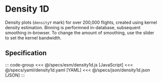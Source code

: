 <script setup>
  import { reset } from '@uwdata/vgplot';
  reset();
</script>

# Density 1D

Density plots (`densityY` mark) for over 200,000 flights, created using kernel density estimation.
Binning is performned in-database, subsequent smoothing in-browser.
To change the amount of smoothing, use the slider to set the kernel bandwidth.


<Example spec="/specs/yaml/density1d.yaml" />

## Specification

::: code-group
<<< @/specs/esm/density1d.js [JavaScript]
<<< @/specs/yaml/density1d.yaml [YAML]
<<< @/specs/json/density1d.json [JSON]
:::

